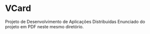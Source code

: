 # VCard
 Projeto de Desenvolvimento de Aplicações Distribuidas
 Enunciado do projeto em PDF neste mesmo diretório.
